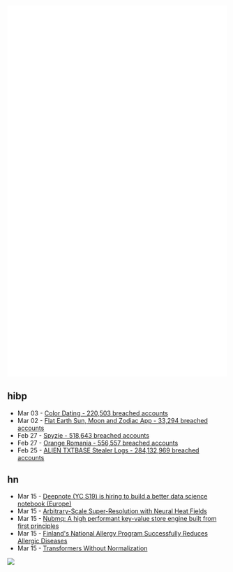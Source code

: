 ![Metrics](https://raw.githubusercontent.com/phixion/phixion/master/metrics.svg)

## hibp

<!--
for https://github.com/phixion/phixion/blob/main/.github/workflows/feeds.yml
-->
<!--START_SECTION:haveibeenpwnd-->
- Mar 03 - [Color Dating - 220,503 breached accounts](https://haveibeenpwned.com/PwnedWebsites#ColorDating)
- Mar 02 - [Flat Earth Sun, Moon and Zodiac App - 33,294 breached accounts](https://haveibeenpwned.com/PwnedWebsites#FlatEarthDave)
- Feb 27 - [Spyzie - 518,643 breached accounts](https://haveibeenpwned.com/PwnedWebsites#Spyzie)
- Feb 27 - [Orange Romania - 556,557 breached accounts](https://haveibeenpwned.com/PwnedWebsites#OrangeRomania)
- Feb 25 - [ALIEN TXTBASE Stealer Logs - 284,132,969 breached accounts](https://haveibeenpwned.com/PwnedWebsites#AlienStealerLogs)
<!--END_SECTION:haveibeenpwnd-->

## hn

<!--
for https://github.com/phixion/phixion/blob/main/.github/workflows/feeds.yml
-->
<!--START_SECTION:hn-->
- Mar 15 - [Deepnote (YC S19) is hiring to build a better data science notebook (Europe)](https://deepnote.com/join-us)
- Mar 15 - [Arbitrary-Scale Super-Resolution with Neural Heat Fields](https://therasr.github.io/)
- Mar 15 - [Nubmq: A high performant key-value store engine built from first principles](https://news.ycombinator.com/item?id=43371097)
- Mar 15 - [Finland's National Allergy Program Successfully Reduces Allergic Diseases](https://publications.ersnet.org/content/erj/49/6/1700470)
- Mar 15 - [Transformers Without Normalization](https://jiachenzhu.github.io/DyT/)
<!--END_SECTION:hn-->

<!--
for https://yhype.me
-->
![](https://hit.yhype.me/github/profile?user_id=13013670)
